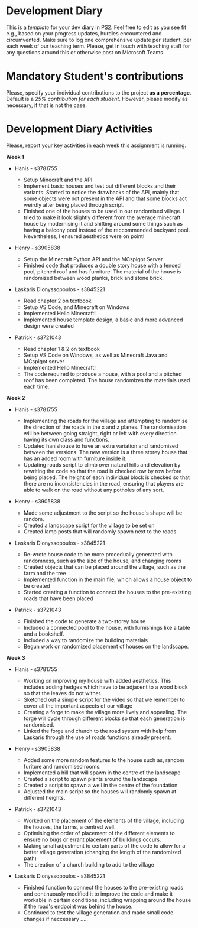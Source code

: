 # Development Diary
This is a *template* for your dev diary in PS2.
Feel free to edit as you see fit e.g., based on your progress updates, hurdles encountered and circumvented.
Make sure to log one comprehensive update per student, per each week of our teaching term.
Please, get in touch with teaching staff for any questions around this or otherwise post on Microsoft Teams.

# Mandatory Student's contributions
Please, specify your individual contributions to the project **as a percentage**. 
Default is a *25% contribution for each student*. However, please modify as necessary, if that is not the case.

# Development Diary Activities
Please, report your key activities in each week this assignment is running.  

**Week 1**
* Hanis - s3781755
    * Setup Minecraft and the API
    * Implement basic houses and test out different blocks and their variants. Started to notice the drawbacks of the API, mainly that some objects were not present in the API and that some blocks act weirdly after being placed through script.
    * Finished one of the houses to be used in our randomised village. I tried to make it look slightly different from the average minecraft house by modernising it and shifting around some things such as having a balcony pool instead of the reccommended backyard pool. Nevertheless, I ensured aesthetics were on point!

* Henry - s3905838
    * Setup the Minecraft Python API and the MCspigot Server
    * Finished code that produces a double story house with a fenced pool, pitched roof and has furniture. The material of the house is randomized between wood planks, brick and stone brick. 

* Laskaris Dionyssopoulos - s3845221
    * Read chapter 2 on textbook
    * Setup VS Code, and Minecraft on Windows
    * Implemented Hello Minecraft!
    * Implemented house template design, a basic and more advanced design were created

* Patrick - s3721043
    * Read chapter 1 & 2 on textbook
    * Setup VS Code on Windows, as well as Minecraft Java and MCspigot server
    * Implemented Hello Minecraft!
    * The code required to produce a house, with a pool and a pitched roof has been completed. The house randomizes the materials used each time.

**Week 2**
* Hanis - s3781755
    * Implementing the roads for the village and attempting to randomise the direction of the roads in the x and z planes. The randomisation will be between going straight, right or left with every direction having its own class and functions.
    * Updated hanishouse to have an extra variation and randomised between the versions. The new version is a three storey house that has an added room with furniture inside it.
    * Updating roads script to climb over natural hills and elevation by rewriting the code so that the road is checked row by row before being placed. The height of each individual block is checked so that there are no inconsistencies in the road, ensuring that players are able to walk on the road without any potholes of any sort.

* Henry - s3905838
    * Made some adjustment to the script so the house's shape will be random.
    * Created a landscape script for the village to be set on
    * Created lamp posts that will randomly spawn next to the roads


* Laskaris Dionyssopoulos - s3845221
    * Re-wrote house code to be more procedually generated with randomness, such as the size of the house, and changing rooms
    * Created objects that can be placed around the village, such as the farm and the tree
    * Implemented function in the main file, which allows a house object to be created
    * Started creating a function to connect the houses to the pre-existing roads that have been placed

* Patrick - s3721043
    * Finished the code to generate a two-storey house
    * Included a connected pool to the house, with furnishings like a table and a bookshelf.
    * Included a way to randomize the building materials
    * Begun work on randomized placement of houses on the landscape.
    

**Week 3**
* Hanis - s3781755
    * Working on improving my house with added aesthetics. This includes adding hedges which have to be adjacent to a wood block so that the leaves do not wither.
    * Sketched out a simple script for the video so that we remember to cover all the important aspects of our village
    * Creating a forge to make the village more lively and appealing. The forge will cycle through different blocks so that each generation is randomised.
    * Linked the forge and church to the road system with help from Laskaris through the use of roads functions already present.

* Henry - s3905838
    * Added some more random features to the house such as, random furiture and randomised rooms.
    * Implemented a hill that will spawn in the centre of the landscape 
    * Created a script to spawn plants around the landscape
    * Created a script to spawn a well in the centre of the foundation
    * Adjusted the main script so the houses will randomly spawn at different heights.

* Patrick - s3721043
    * Worked on the placement of the elements of the village, including the houses, the farms, a centred well.
    * Optimising the order of placement of the different elements to ensure no bugs or errant placement of buildings occurs.
    * Making small adjustment to certain parts of the code to allow for a better village generation (changing the length of the randomized path)
    * The creation of a church building to add to the village

* Laskaris Dionyssopoulos - s3845221
    * Finished function to connect the houses to the pre-existing roads and continuously modified it to improve the code and make it workable in certain conditions, 
      including wrapping around the house if the road's endpoint was behind the house.
    * Continued to test the village generation and made small code changes if neccessary
.....
